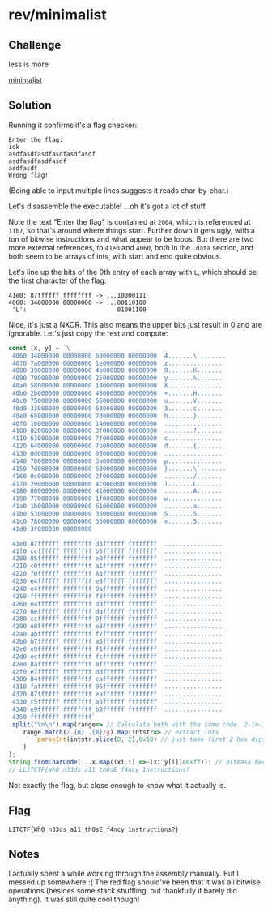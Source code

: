 # rev/minimalist

## Challenge

less is more

[minimalist](https://drive.google.com/uc?export=download&id=1vMY6FRx_Eff2ypd9vaZCRr6HYNdPsneX)

## Solution
Running it confirms it's a flag checker:
```
Enter the flag: 
idk
asdfasdfasdfasdfasdfasdf
asdfasdfasdfasdf
asdfasdf
Wrong flag!
```
(Being able to input multiple lines suggests it reads char-by-char.)

Let's disassemble the executable! ...oh it's got a lot of stuff.

Note the text "Enter the flag" is contained at `2004`, which is referenced at `11b7`, so that's around where things start.
Further down it gets ugly, with a ton of bitwise instructions and what appear to be loops. But there are two more external references, to `41e0` and `4060`, both in the `.data` section, and both seem to be arrays of ints, with start and end quite obvious.

Let's line up the bits of the 0th entry of each array with `L`, which should be the first character of the flag:
```
41e0: 87ffffff ffffffff -> ...10000111
4060: 34000000 00000000 -> ...00110100
 'L':                         01001100
```
Nice, it's just a NXOR. This also means the upper bits just result in 0 and are ignorable.
Let's just copy the rest and compute:
```js
const [x, y] = `\
 4060 34000000 00000000 60000000 00000000  4.......\`.......
 4070 7a000000 00000000 1e000000 00000000  z...............
 4080 39000000 00000000 4b000000 00000000  9.......K.......
 4090 79000000 00000000 25000000 00000000  y.......%.......
 40a0 58000000 00000000 14000000 00000000  X...............
 40b0 2b000000 00000000 48000000 00000000  +.......H.......
 40c0 75000000 00000000 56000000 00000000  u.......V.......
 40d0 33000000 00000000 63000000 00000000  3.......c.......
 40e0 68000000 00000000 7d000000 00000000  h.......}.......
 40f0 10000000 00000000 14000000 00000000  ................
 4100 02000000 00000000 3f000000 00000000  ........?.......
 4110 63000000 00000000 7f000000 00000000  c...............
 4120 64000000 00000000 7b000000 00000000  d.......{.......
 4130 0d000000 00000000 05000000 00000000  ................
 4140 70000000 00000000 3a000000 00000000  p.......:.......
 4150 7d000000 00000000 60000000 00000000  }.......\`.......
 4160 0c000000 00000000 2f000000 00000000  ......../.......
 4170 29000000 00000000 4c000000 00000000  ).......L.......
 4180 08000000 00000000 41000000 00000000  ........A.......
 4190 77000000 00000000 1f000000 00000000  w...............
 41a0 1b000000 00000000 61000000 00000000  ........a.......
 41b0 53000000 00000000 35000000 00000000  S.......5.......
 41c0 78000000 00000000 35000000 00000000  x.......5.......
 41d0 3f000000 00000000

 41e0 87ffffff ffffffff d3ffffff ffffffff  ................
 41f0 ccffffff ffffffff b5ffffff ffffffff  ................
 4200 85ffffff ffffffff e0ffffff ffffffff  ................
 4210 c0ffffff ffffffff a1ffffff ffffffff  ................
 4220 f0ffffff ffffffff 83ffffff ffffffff  ................
 4230 e4ffffff ffffffff e8ffffff ffffffff  ................
 4240 e4ffffff ffffffff 9affffff ffffffff  ................
 4250 ffffffff ffffffff f8ffffff ffffffff  ................
 4260 e4ffffff ffffffff ddffffff ffffffff  ................
 4270 8effffff ffffffff daffffff ffffffff  ................
 4280 ccffffff ffffffff 9fffffff ffffffff  ................
 4290 e8ffffff ffffffff e8ffffff ffffffff  ................
 42a0 abffffff ffffffff f7ffffff ffffffff  ................
 42b0 b7ffffff ffffffff a5ffffff ffffffff  ................
 42c0 e9ffffff ffffffff f1ffffff ffffffff  ................
 42d0 ecffffff ffffffff fcffffff ffffffff  ................
 42e0 8affffff ffffffff 8fffffff ffffffff  ................
 42f0 e7ffffff ffffffff ddffffff ffffffff  ................
 4300 84ffffff ffffffff caffffff ffffffff  ................
 4310 faffffff ffffffff 95ffffff ffffffff  ................
 4320 87ffffff ffffffff eaffffff ffffffff  ................
 4330 c5ffffff ffffffff a5ffffff ffffffff  ................
 4340 e9ffffff ffffffff b9ffffff ffffffff  ................
 4350 ffffffff ffffffff`
.split("\n\n").map(range=> // Calculate both with the same code. 2-in-1!
    range.match(/.{8} .{8}/g).map(intstr=> // extract ints
        parseInt(intstr.slice(0, 2),0x10) // just take first 2 hex digits (a byte)
    )
);
String.fromCharCode(...x.map((xi,i) =>~(xi^y[i])&0xff)); // bitmask because working in bytes
// LLITCTF{Wh0_n33ds_a11_th0sE_f4ncy_1nstructions?
```
Not exactly the flag, but close enough to know what it actually is.

## Flag

`LITCTF{Wh0_n33ds_a11_th0sE_f4ncy_1nstructions?}`

## Notes

I actually spent a while working through the assembly manually. But I messed up somewhere :( The red flag should've been that it was all bitwise operations (besides some stack shuffling, but thankfully it barely did anything). It was still quite cool though!
